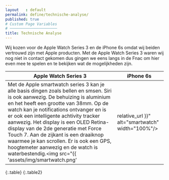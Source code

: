 ```yaml
---
layout   : default
permalink: define/technische-analyse/
published: true
# Custom Page Variables
# ─────────────────────
title: Technische Analyse
---
```

Wij kozen voor de Apple Watch Series 3 en de iPhone 6s omdat wij beiden vertrouwd zijn met Apple producten. Met de Apple Watch Series 3 waren wij nog niet in contact gekomen dus gingen we eens langs in de Fnac om hier even mee te spelen en te bekijken wat de mogelijkheden zijn.


|Apple Watch Series 3      |iPhone 6s      |     
| ------------- |-------------|
|Met de Apple smartwatch series 3 kan je alle basis dingen zoals bellen en smsen. Siri is ook aanwezig. De behuizing is aluminium en het heeft een grootte van 38mm. Op de watch kan je notifications ontvanger en is er ook een intelligente achtivity tracker aanwezig. Het display is een OLED Retina-display van de 2de generatie met Force Touch 7. Aan de zijkant is een draaiknop waarmee je kan scrollen. Er is ook een GPS, hoogtemeter aanwezig en de watch is waterbestendig.<img src="{{ 'assets/img/smartwatch.png' | relative_url }}" alt="smartwatch" width="100%"/>| De iPhone 6s heeft een Retina HD display van 4.7 inch. Vanbinnen bevindt zicht een 19 chip met een 64-bit architectuur en een embedded M9 motion coprocessor. De camera is 12-megapixel en de facetime camera 5-megapixel. In de homeknop zit een fingerprint sensor.  <img class="foto_iphone" src="{{ 'assets/img/iphone6.png' | relative_url }}" alt="iphone"/>|
{:.table}
{:.table2}


